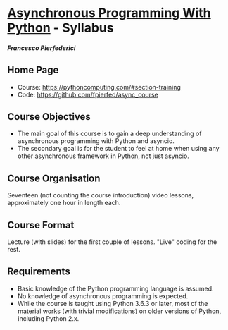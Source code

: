 # [Asynchronous Programming With Python](https://pythoncomputing.com/#section-training) - Syllabus
#### _Francesco Pierfederici_


## Home Page
 * Course: https://pythoncomputing.com/#section-training
 * Code: https://github.com/fpierfed/async_course


## Course Objectives
 * The main goal of this course is to gain a deep understanding of asynchronous programming with Python and asyncio.
 * The secondary goal is for the student to feel at home when using any other asynchronous framework in Python, not just asyncio.


## Course Organisation
Seventeen (not counting the course introduction) video lessons, approximately one hour in length each.


## Course Format
Lecture (with slides) for the first couple of lessons. "Live" coding for the rest.


## Requirements
 * Basic knowledge of the Python programming language is assumed. 
 * No knowledge of asynchronous programming is expected. 
 * While the course is taught using Python 3.6.3 or later, most of the material works (with trivial modifications) on older versions of Python, including Python 2.x.
